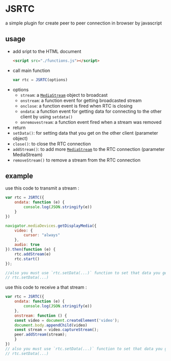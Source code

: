 
 
# JSRTC
a simple plugin for create peer to peer connection in browser by javascript

## usage 

 - add sript to the HTML document
	```html
	<script src="./functions.js"></script>
	```
- call main function 
	```js
	var rtc = JSRTC(options)
	```
- options
	- `stream`:  a  [`MediaStream`](https://developer.mozilla.org/en-US/docs/Web/API/MediaStream) object to broadcast 
	- `onstream`: a function event for getting broadcasted stream 
	- `onclose`: a function event is fired when RTC is closing
	- `ondata`: a function event for getting data for connecting to the other client by using `setdata()`
	-  `onremovestream`: a function event fired when a stream was removed
- return
- `setData()`: for setting data that you get on the other client (parameter object)
- `close()`: to close the RTC connection
- `addStream()`: to add more  [`MediaStream`](https://developer.mozilla.org/en-US/docs/Web/API/MediaStream)  to the RTC  connection  (parameter MediaStream)
- `removeStream()` to remove a stream from the RTC connection

## example
use this code to transmit a stream :
```js
var rtc = JSRTC({
    ondata: function (e) {
        console.log(JSON.stringify(e))
    }
})

navigator.mediaDevices.getDisplayMedia({
    video: {
        cursor: "always"
    },
    audio: true
}).then(function (e) {
    rtc.addStream(e)
    rtc.start()
});

//also you must use `rtc.setData(...)` function to set that data you get in receive`console.log`
// rtc.setData(...)
```


use this code to receive a that stream :
```js
var rtc = JSRTC({
    ondata: function (e) {
        console.log(JSON.stringify(e))
    },
    onstream: function () {
	const video = document.createElement('video');
	document.body.appendChild(video)
	const stream = video.captureStream();
	peer.addStream(stream);
    }
})
// also you must use `rtc.setData(...)` function to set that data you get in transmitter `console.log`
// rtc.setData(...)
```
